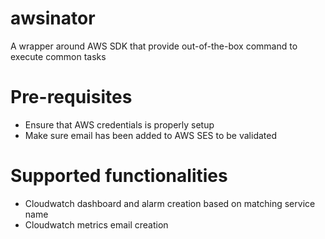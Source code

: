 # awsinator
A wrapper around AWS SDK that provide out-of-the-box command to execute common tasks

# Pre-requisites

- Ensure that AWS credentials is properly setup
- Make sure email has been added to AWS SES to be validated

# Supported functionalities

- Cloudwatch dashboard and alarm creation based on matching service name
- Cloudwatch metrics email creation
